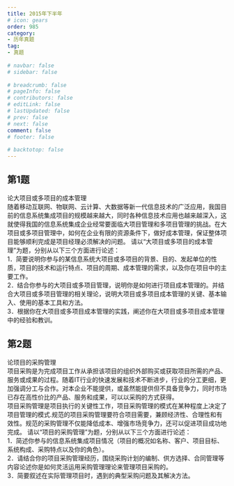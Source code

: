 ```yaml
---  
title: 2015年下半年  
# icon: gears  
order: 985  
category:  
- 历年真题  
tag:  
- 真题  
  
# navbar: false  
# sidebar: false  
  
# breadcrumb: false  
# pageInfo: false  
# contributors: false  
# editLink: false  
# lastUpdated: false  
# prev: false  
# next: false  
comment: false  
# footer: false  
  
# backtotop: false  
---  
```

## 第1题 ##

论大项目或多项目的成本管理  
随着移动互联网、物联网、云计算、大数据等新一代信息技术的广泛应用，我国目前的信息系统集成项目的规模越来越大，同时各种信息技术应用也越来越深入，这就使得我国的信息系统集成企业经常要面临大项目管理和多项目管理的挑战。在大项目或多项目管理中，如何在企业有限的资源条件下，做好成本管理，保证整体项目能够顺利完成是项目经理必须解决的问题。 请以“大项目或多项目的成本管理”为题，分别从以下三个方面进行论述：  
1．简要说明你参与的某信息系统大项目或多项目的背景、目的、发起单位的性质，项目的技术和运行特点、项目的周期、成本管理的需求，以及你在项目中的主要工作。  
2．结合你参与的大项目或多项目管理，说明你是如何进行项目成本管理的。并结合大项目或多项目管理的相关理论，说明大项目或多项目成本管理的关键、基本输入、使用的基本工具和方法。  
3．根据你在大项目或多项目成本管理的实践，阐述你在大项目或多项目成本管理中的经验和教训。  


## 第2题 ##

论顼目的采购管理  
项目采购是为完成项目工作从承担该项目的组织外部购买或获取项目所需的产品、服务或成果的过程。随着IT行业的快速发展和技术不断进步，行业的分工更细，更加强调分工与合作。对本企业不能提供，或虽然能提供但不具备竞争力，同时市场已存在高性价比的产品、服务和成果，可以以采购的方式获得。  
项目采购管理是项目执行的关键性工作，项目采购管理的模式在某种程度上决定了项目管理的模式.规范的项目采购管理要符合项目需要，兼顾经济性、合理性和有效性。规范的采购管理不仅能降低成本、增强市场竞争力，还可以促进项目成功地完成。 请以“项目的采购管理”为题，分别从以下三个方面进行论述：  
1．简述你参与的信息系统集成项目情况（项目的概况如名称、客户、项目目标、系统构成、采购特点以及你的角色）。  
2．请结合你的项目采购管理经历，围绕采购计划的编制、供方选择、合同管理等内容论述你是如何灵活运用采购管理理论来管理项目采购的。  
3．简要叙述在实际管理项目时，遇到的典型采购问题及其解决方法。  

